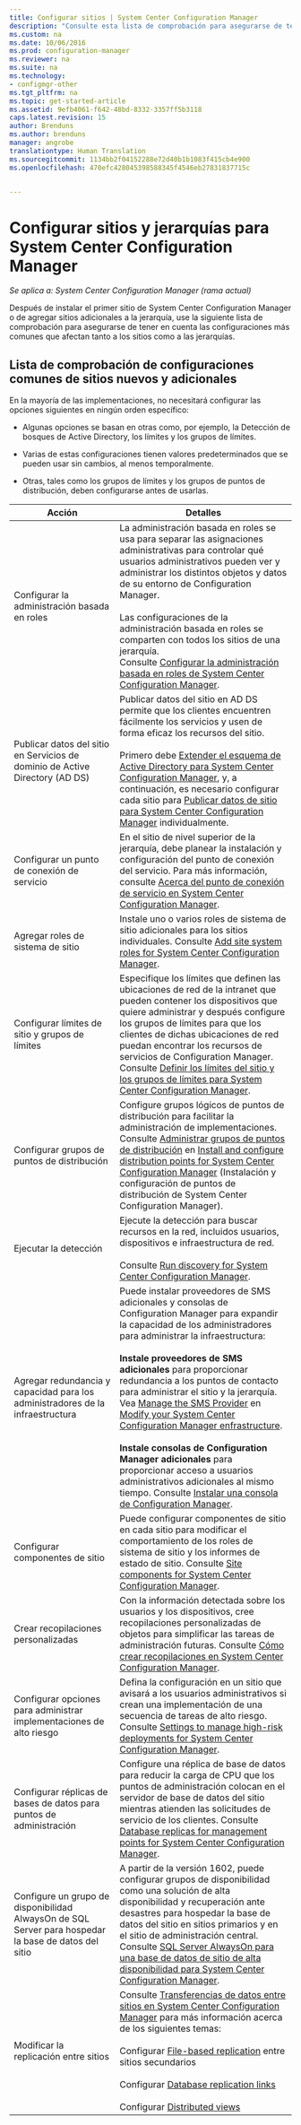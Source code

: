 ```yaml
---
title: Configurar sitios | System Center Configuration Manager
description: "Consulte esta lista de comprobación para asegurarse de tener en cuenta las configuraciones más comunes que afectan a los sitios y las jerarquías."
ms.custom: na
ms.date: 10/06/2016
ms.prod: configuration-manager
ms.reviewer: na
ms.suite: na
ms.technology:
- configmgr-other
ms.tgt_pltfrm: na
ms.topic: get-started-article
ms.assetid: 9efb4061-f642-48bd-8332-3357ff5b3118
caps.latest.revision: 15
author: Brenduns
ms.author: brenduns
manager: angrobe
translationtype: Human Translation
ms.sourcegitcommit: 1134bb2f04152288e72d40b1b1083f415cb4e900
ms.openlocfilehash: 470efc428045398588345f4546eb27831837715c


---
```

# <a name="configure-sites-and-hierarchies-for-system-center-configuration-manager"></a>Configurar sitios y jerarquías para System Center Configuration Manager

*Se aplica a: System Center Configuration Manager (rama actual)*

Después de instalar el primer sitio de System Center Configuration Manager o de agregar sitios adicionales a la jerarquía, use la siguiente lista de comprobación para asegurarse de tener en cuenta las configuraciones más comunes que afectan tanto a los sitios como a las jerarquías.  

## <a name="checklist-of-common-configurations-for-new-and-additional-sites"></a>Lista de comprobación de configuraciones comunes de sitios nuevos y adicionales  
 En la mayoría de las implementaciones, no necesitará configurar las opciones siguientes en ningún orden específico:  

-   Algunas opciones se basan en otras como, por ejemplo, la Detección de bosques de Active Directory, los límites y los grupos de límites.  

-   Varias de estas configuraciones tienen valores predeterminados que se pueden usar sin cambios, al menos temporalmente.  

-   Otras, tales como los grupos de límites y los grupos de puntos de distribución, deben configurarse antes de usarlas.  

|Acción|Detalles|  
|------------|-------------|  
|Configurar la administración basada en roles|La administración basada en roles se usa para separar las asignaciones administrativas para controlar qué usuarios administrativos pueden ver y administrar los distintos objetos y datos de su entorno de Configuration Manager.<br /><br /> Las configuraciones de la administración basada en roles se comparten con todos los sitios de una jerarquía.   <br />Consulte [Configurar la administración basada en roles de System Center Configuration Manager](../../../../core/servers/deploy/configure/configure-role-based-administration.md).|  
|Publicar datos del sitio en Servicios de dominio de Active Directory (AD DS)|Publicar datos del sitio en AD DS permite que los clientes encuentren fácilmente los servicios y usen de forma eficaz los recursos del sitio.<br /><br /> Primero debe [Extender el esquema de Active Directory para System Center Configuration Manager](../../../../core/plan-design/network/extend-the-active-directory-schema.md), y, a continuación, es necesario configurar cada sitio para [Publicar datos de sitio para System Center Configuration Manager](../../../../core/servers/deploy/configure/publish-site-data.md) individualmente.|  
|Configurar un punto de conexión de servicio|En el sitio de nivel superior de la jerarquía, debe planear la instalación y configuración del punto de conexión del servicio. Para más información, consulte [Acerca del punto de conexión de servicio en System Center Configuration Manager](../../../../core/servers/deploy/configure/about-the-service-connection-point.md).|  
|Agregar roles de sistema de sitio|Instale uno o varios roles de sistema de sitio adicionales para los sitios individuales.  Consulte [Add site system roles for System Center Configuration Manager](../../../../core/servers/deploy/configure/add-site-system-roles.md).|  
|Configurar límites de sitio y grupos de límites|Especifique los límites que definen las ubicaciones de red de la intranet que pueden contener los dispositivos que quiere administrar y después configure los grupos de límites para que los clientes de dichas ubicaciones de red puedan encontrar los recursos de servicios de Configuration Manager. Consulte [Definir los límites del sitio y los grupos de límites para System Center Configuration Manager](../../../../core/servers/deploy/configure/define-site-boundaries-and-boundary-groups.md).|  
|Configurar grupos de puntos de distribución|Configure grupos lógicos de puntos de distribución para facilitar la administración de implementaciones. Consulte [Administrar grupos de puntos de distribución](../../../../core/servers/deploy/configure/install-and-configure-distribution-points.md#bkmk_manage) en [Install and configure distribution points for System Center Configuration Manager](../../../../core/servers/deploy/configure/install-and-configure-distribution-points.md) (Instalación y configuración de puntos de distribución de System Center Configuration Manager).|  
|Ejecutar la detección|Ejecute la detección para buscar recursos en la red, incluidos usuarios, dispositivos e infraestructura de red.<br /><br /> Consulte [Run discovery for System Center Configuration Manager](../../../../core/servers/deploy/configure/run-discovery.md).|  
|Agregar redundancia y capacidad para los administradores de la infraestructura|Puede instalar proveedores de SMS adicionales y consolas de Configuration Manager para expandir la capacidad de los administradores para administrar la infraestructura:<br /><br /> **Instale proveedores de SMS adicionales** para proporcionar redundancia a los puntos de contacto para administrar el sitio y la jerarquía. Vea [Manage the SMS Provider](../../../../core/servers/manage/modify-your-infrastructure.md#BKMK_ManageSMSprovider) en [Modify your System Center Configuration Manager enfrastructure](../../../../core/servers/manage/modify-your-infrastructure.md).<br /><br /> **Instale consolas de Configuration Manager adicionales** para proporcionar acceso a usuarios administrativos adicionales al mismo tiempo. Consulte [Instalar una consola de Configuration Manager](../../../../core/servers/deploy/install/install-consoles.md).|  
|Configurar componentes de sitio|Puede configurar componentes de sitio en cada sitio para modificar el comportamiento de los roles de sistema de sitio y los informes de estado de sitio. Consulte [Site components for System Center Configuration Manager](../../../../core/servers/deploy/configure/site-components.md).|  
|Crear recopilaciones personalizadas|Con la información detectada sobre los usuarios y los dispositivos, cree recopilaciones personalizadas de objetos para simplificar las tareas de administración futuras. Consulte [Cómo crear recopilaciones en System Center Configuration Manager](../../../../core/clients/manage/collections/create-collections.md).|  
|Configurar opciones para administrar implementaciones de alto riesgo|Defina la configuración en un sitio que avisará a los usuarios administrativos si crean una implementación de una secuencia de tareas de alto riesgo.  Consulte [Settings to manage high-risk deployments for System Center Configuration Manager](../../../../protect/understand/settings-to-manage-high-risk-deployments.md).|  
|Configurar réplicas de bases de datos para puntos de administración|Configure una réplica de base de datos para reducir la carga de CPU que los puntos de administración colocan en el servidor de base de datos del sitio mientras atienden las solicitudes de servicio de los clientes. Consulte [Database replicas for management points for System Center Configuration Manager](../../../../core/servers/deploy/configure/database-replicas-for-management-points.md).|  
|Configure un grupo de disponibilidad AlwaysOn de SQL Server para hospedar la base de datos del sitio|A partir de la versión 1602, puede configurar grupos de disponibilidad como una solución de alta disponibilidad y recuperación ante desastres para hospedar la base de datos del sitio en sitios primarios y en el sitio de administración central. Consulte [SQL Server AlwaysOn para una base de datos de sitio de alta disponibilidad para System Center Configuration Manager](../../../../core/servers/deploy/configure/sql-server-alwayson-for-a-highly-available-site-database.md).|  
|Modificar la replicación entre sitios|Consulte [Transferencias de datos entre sitios en System Center Configuration Manager](../../../../core/servers/manage/data-transfers-between-sites.md) para más información acerca de los siguientes temas:<br /><br /> Configurar [File-based replication](../../../../core/servers/manage/data-transfers-between-sites.md#bkmk_fileroute) entre sitios secundarios<br /><br /> Configurar [Database replication links](../../../../core/servers/manage/data-transfers-between-sites.md#bkmk_Dblinks)<br /><br /> Configurar [Distributed views](../../../../core/servers/manage/data-transfers-between-sites.md#bkmk_distviews)|  



<!--HONumber=Nov16_HO1-->


